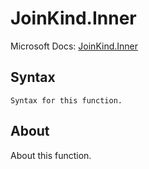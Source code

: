 ---
---

# JoinKind.Inner

Microsoft Docs: [JoinKind.Inner](https://docs.microsoft.com/en-us/powerquery-m/joinkind-inner)

## Syntax

```
Syntax for this function.
```

## About

About this function.


